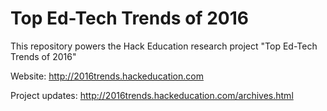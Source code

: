Top Ed-Tech Trends of 2016
========

This repository powers the Hack Education research project "Top Ed-Tech Trends of 2016"

Website: http://2016trends.hackeducation.com

Project updates: http://2016trends.hackeducation.com/archives.html
